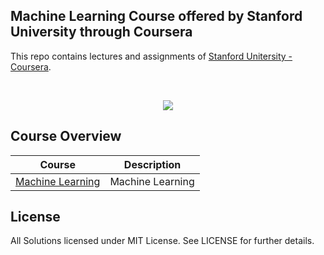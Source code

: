 Machine Learning Course offered by Stanford University through Coursera
---

This repo contains lectures and assignments of [Stanford Unitersity - Coursera](https://www.coursera.org/learn/machine-learning).

<br/>
<p align="center">
  <img src="https://d9tyu2epg3boq.cloudfront.net/institutions/stanford.png">
</p>

## Course Overview

| Course | Description |
|--------------------------------------------------------------------------------------------------------------|-------------------------------------------------------------------------------------------------------------------------------------------------------------------|
| [Machine Learning](https://github.com/leoneperdigao/machine-learning) | Machine Learning |

## License

All Solutions licensed under MIT License. See LICENSE for further details.
